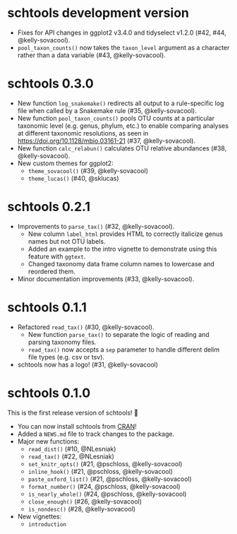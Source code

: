 # schtools development version

- Fixes for API changes in ggplot2 v3.4.0 and tidyselect v1.2.0 (#42, #44, @kelly-sovacool).
- `pool_taxon_counts()` now takes the `taxon_level` argument as a character 
  rather than a data variable (#43, @kelly-sovacool).

# schtools 0.3.0

- New function `log_snakemake()` redirects all output to a rule-specific log
  file when called by a Snakemake rule (#35, @kelly-sovacool).
- New function `pool_taxon_counts()` pools OTU counts at a particular taxonomic 
  level (e.g. genus, phylum, etc.) to enable comparing analyses at different 
  taxonomic resolutions, as seen in <https://doi.org/10.1128/mbio.03161-21> 
  (#37, @kelly-sovacool).
- New function `calc_relabun()` calculates OTU relative abundances (#38, @kelly-sovacool).
- New custom themes for ggplot2:
    - `theme_sovacool()` (#39, @kelly-sovacool)
    - `theme_lucas()` (#40, @sklucas)

# schtools 0.2.1

- Improvements to `parse_tax()` (#32, @kelly-sovacool).
    - New column `label_html` provides HTML to correctly italicize genus names but not OTU labels.
    - Added an example to the intro vignette to demonstrate using this feature with `ggtext`.
    - Changed taxonomy data frame column names to lowercase and reordered them.
- Minor documentation improvements (#33, @kelly-sovacool).

# schtools 0.1.1

- Refactored `read_tax()` (#30, @kelly-sovacool).
    - New function `parse_tax()` to separate the logic of reading and parsing taxonomy files.
    - `read_tax()` now accepts a `sep` parameter to handle different delim file types (e.g. csv or tsv).
- schtools now has a logo! (#31, @kelly-sovacool)

# schtools 0.1.0

This is the first release version of schtools! 🎉

- You can now install schtools from [CRAN](https://cran.r-project.org/package=schtools)!
- Added a `NEWS.md` file to track changes to the package.
- Major new functions:
  - `read_dist()` (#10, @NLesniak)
  - `read_tax()` (#22, @NLesniak)
  - `set_knitr_opts()` (#21, @pschloss, @kelly-sovacool)
  - `inline_hook()` (#21, @pschloss, @kelly-sovacool)
  - `paste_oxford_list()` (#21, @pschloss, @kelly-sovacool)
  - `format_number()` (#24, @pschloss, @kelly-sovacool)
  - `is_nearly_whole()` (#24, @pschloss, @kelly-sovacool)
  - `close_enough()` (#26, @kelly-sovacool)
  - `is_nondesc()` (#28, @kelly-sovacool)
- New vignettes:
  - `introduction`
